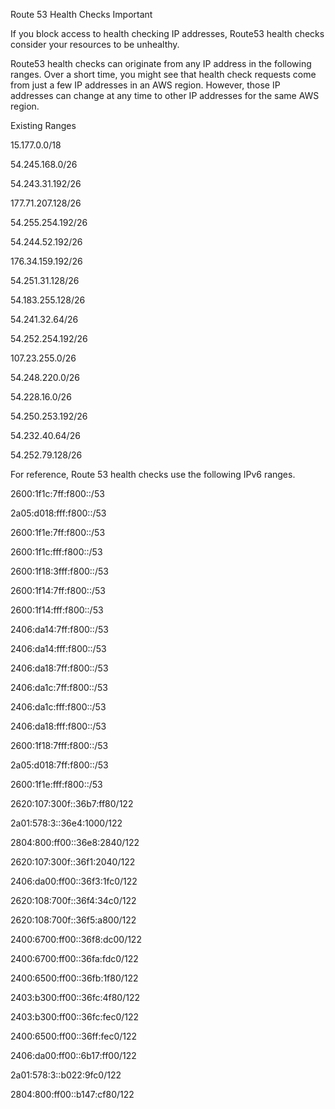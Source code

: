 Route 53 Health Checks
Important

If you block access to health checking IP addresses, Route53 health checks consider your resources to be unhealthy.


Route53 health checks can originate from any IP address in the following ranges. Over a short time, you might see that health check requests come from just a few IP addresses in an AWS region. However, those IP addresses can change at any time to other IP addresses for the same AWS region.


Existing Ranges

15.177.0.0/18

54.245.168.0/26

54.243.31.192/26

177.71.207.128/26

54.255.254.192/26

54.244.52.192/26

176.34.159.192/26

54.251.31.128/26

54.183.255.128/26

54.241.32.64/26

54.252.254.192/26

107.23.255.0/26

54.248.220.0/26

54.228.16.0/26

54.250.253.192/26

54.232.40.64/26

54.252.79.128/26


For reference, Route 53 health checks use the following IPv6 ranges.


2600:1f1c:7ff:f800::/53

2a05:d018:fff:f800::/53

2600:1f1e:7ff:f800::/53

2600:1f1c:fff:f800::/53

2600:1f18:3fff:f800::/53

2600:1f14:7ff:f800::/53

2600:1f14:fff:f800::/53

2406:da14:7ff:f800::/53

2406:da14:fff:f800::/53

2406:da18:7ff:f800::/53

2406:da1c:7ff:f800::/53

2406:da1c:fff:f800::/53

2406:da18:fff:f800::/53

2600:1f18:7fff:f800::/53

2a05:d018:7ff:f800::/53

2600:1f1e:fff:f800::/53

2620:107:300f::36b7:ff80/122

2a01:578:3::36e4:1000/122

2804:800:ff00::36e8:2840/122

2620:107:300f::36f1:2040/122

2406:da00:ff00::36f3:1fc0/122

2620:108:700f::36f4:34c0/122

2620:108:700f::36f5:a800/122

2400:6700:ff00::36f8:dc00/122

2400:6700:ff00::36fa:fdc0/122

2400:6500:ff00::36fb:1f80/122

2403:b300:ff00::36fc:4f80/122

2403:b300:ff00::36fc:fec0/122

2400:6500:ff00::36ff:fec0/122

2406:da00:ff00::6b17:ff00/122

2a01:578:3::b022:9fc0/122

2804:800:ff00::b147:cf80/122
